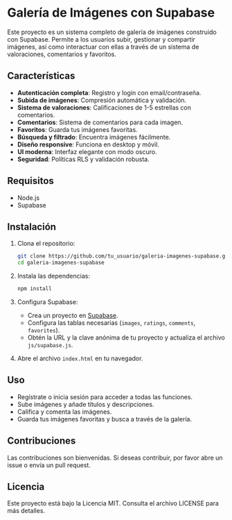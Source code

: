 # Galería de Imágenes con Supabase

Este proyecto es un sistema completo de galería de imágenes construido con Supabase. Permite a los usuarios subir, gestionar y compartir imágenes, así como interactuar con ellas a través de un sistema de valoraciones, comentarios y favoritos.

## Características

- **Autenticación completa**: Registro y login con email/contraseña.
- **Subida de imágenes**: Compresión automática y validación.
- **Sistema de valoraciones**: Calificaciones de 1-5 estrellas con comentarios.
- **Comentarios**: Sistema de comentarios para cada imagen.
- **Favoritos**: Guarda tus imágenes favoritas.
- **Búsqueda y filtrado**: Encuentra imágenes fácilmente.
- **Diseño responsive**: Funciona en desktop y móvil.
- **UI moderna**: Interfaz elegante con modo oscuro.
- **Seguridad**: Políticas RLS y validación robusta.

## Requisitos

- Node.js
- Supabase

## Instalación

1. Clona el repositorio:
   ```bash
   git clone https://github.com/tu_usuario/galeria-imagenes-supabase.git
   cd galeria-imagenes-supabase
   ```

2. Instala las dependencias:
   ```bash
   npm install
   ```

3. Configura Supabase:
   - Crea un proyecto en [Supabase](https://supabase.io/).
   - Configura las tablas necesarias (`images`, `ratings`, `comments`, `favorites`).
   - Obtén la URL y la clave anónima de tu proyecto y actualiza el archivo `js/supabase.js`.

4. Abre el archivo `index.html` en tu navegador.

## Uso

- Regístrate o inicia sesión para acceder a todas las funciones.
- Sube imágenes y añade títulos y descripciones.
- Califica y comenta las imágenes.
- Guarda tus imágenes favoritas y busca a través de la galería.

## Contribuciones

Las contribuciones son bienvenidas. Si deseas contribuir, por favor abre un issue o envía un pull request.

## Licencia

Este proyecto está bajo la Licencia MIT. Consulta el archivo LICENSE para más detalles.
